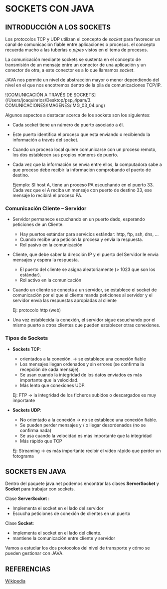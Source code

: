 # SOCKETS CON JAVA

## INTRODUCCIÓN A LOS SOCKETS



Los protocolos TCP y UDP utilizan el concepto de *socket* para favorecer un canal de  comunicación fiable entre aplicaciones o procesos. el concepto recuerda mucho a las tuberías o *pipes* vistos en el tema de procesos. 

La comunicación mediante sockets se sustenta en el concepto de transmisión de un mensaje entre un conector de una aplicación y un conector de otra, a este conector es a lo que llamamos *socket*. 

JAVA nos permite un nivel de abstracción mayor o menor dependiendo del nivel en el que nos encotremos dentro de la pila de comunicaciones TCP/IP.

![COMUNICACIÓN A TRAVÉS DE SOCKETS](/Users/joaquinrios/Desktop/psp_4pam/3. COMUNICACIONES/IMAGENES/IMG_03_04.png)

Algunos aspectos a destacar acerca de los sockets son los siguientes:

* Cada socket tiene un número de puerto asociado a él.

* Este puerto identifica el proceso que esta enviando o recibiendo la información a través del socket.

* Cuando un proceso local quiere comunicarse con un proceso remoto, los dos establecen sus propios números de puerto.

* Cada vez que la información se envía entre ellos, la computadora sabe a que proceso debe recibir la información comprobando el puerto de destino.

  Ejemplo: Sl host A, tiene un proceso PA escuchando en el puerto 33. Cada vez que el A reciba un mensaje con puerto de destino 33, ese mensaje lo recibirá el proceso PA.

### Comunicación Cliente – Servidor

- Servidor permanece escuchando en un puerto dado, esperando peticiones de un Cliente.

  - Hay puertos estándar para servicios estándar: http, ftp, ssh, dns, ...
  - Cuando recibe una petición la procesa y envía la respuesta.
  - Rol pasivo en la comunicación 

- Cliente, que debe saber la dirección IP y el puerto del Servidor le envía mensajes y espera la respuesta.

  - El puerto del cliente se asigna aleatoriamente (> 1023 que son los estándar).
  - Rol activo en la comunicación

- Cuando un cliente se conecta a un servidor, se establece el socket de comunicación
  por el que el cliente manda peticiones al servidor y el servidor envía las respuestas apropiadas al cliente

    Ej: protocolo http (web)

- Una vez establecida la conexión, el servidor sigue escuchando por el mismo puerto a otros clientes que pueden establecer otras conexiones.

### Tipos de Sockets

- **Sockets TCP**: 

  - orientados a la conexión. → se establece una conexión fiable
  - Los mensajes llegan ordenados y sin errores (se confirma la recepción de cada mensaje).
  - Se usan cuando la integridad de los datos enviados es más importante que la velocidad.
  - Más lento que conexiones UDP.

  Ej: FTP → la integridad de los ficheros subidos o descargados es muy importante

- **Sockets UDP**: 

  - No orientado a la conexión → no se establece una conexión fiable.
  - Se pueden perder mensajes y / o llegar desordenados (no se confirma nada)
  - Se usa cuando la velocidad es más importante que la integridad
  - Más rápido que TCP

  Ej: Streaming → es más importante recibir el vídeo rápido que perder un fotograma 


## SOCKETS EN JAVA

Dentro del paquete java.net podemos encontrar las clases **ServerSocket** y **Socket** para trabajar con sockets.

Clase **ServerSocket** : 

- Implementa el socket en el lado del servidor
- Escucha peticiones de conexión de clientes en un puerto


Clase **Socket**: 

- Implementa el socket en el lado del cliente.
- mantiene la comunicación entre cliente y servidor

Vamos a estudiar los dos protocolos del nivel de transporte y cómo se pueden gestionar con JAVA.


## REFERENCIAS

[Wikipedia](https://es.wikipedia.org/wiki/Protocolo_de_datagramas_de_usuario)

